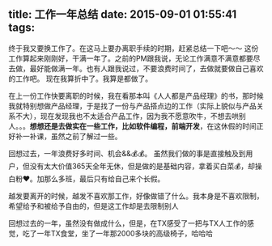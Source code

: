 title: 工作一年总结
date: 2015-09-01 01:55:41
tags:
---

终于我又要换工作了。在这马上要办离职手续的时期，赶紧总结一下吧～～
这份工作算起来刚刚好，干满一年了。之前的PM跟我说，无论工作满意不满意都要尽去做，最好能做满一年。也有人跟我说过，不要浪费时间了，去做就要做自己喜欢的工作吧。
现在我算折中了。我算是都做了。
<!--more-->
在上一份工作快要离职的时候，我在看那本叫《人人都是产品经理》的书，那时候我就特别想做产品经理，于是找了一份与产品搭点边的工作（实际上貌似与产品关系不大），现在发现我也不太适合产品工作，因为我不愿意吹牛，不想去哄别人。。。<b>想想还是去做实在一些工作，比如软件编程，前端开发</b>，在这休假的时间正好补一补课，虽然之前了解过一些。

回想过去，一年浪费好多时间、机会&&💰💰。
虽然我们做的事是直接触及到用户，但没有太大价值365天全年无休，但是做的是基础内容，拿着买白菜💰，却操白粉❤️。加那么多班，最后只有给自己来个长假。


越发要离开的时候，越发不喜欢那工作，好像做错了什么。我本身是不喜欢限制，希望给予和被给予自由的，但是这工作却是去限制别人

回想过去的一年，虽然没有做成什么，但是，在TX感受了一把与TX人工作的感觉，吃了一年TX食堂，坐了一年那2000多块的高级椅子，哈哈哈

